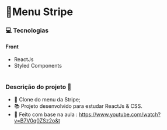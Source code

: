 # 📌Menu Stripe

### 💻 Tecnologias

#### Front

- ReactJs
- Styled Components

#

### Descrição do projeto 🚀

- 📙 Clone do menu da Stripe;
- 📚 Projeto desenvolvido para estudar ReactJs & CSS.
- 🚀 Feito com base na aula : https://www.youtube.com/watch?v=B7V0q0ZSz2o&t

